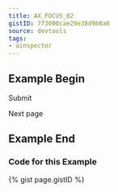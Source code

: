 ```yaml
---
title: AX_FOCUS_02
gistID: 773000cae29e38d9b8a6
source: devtools
tags:
- ainspector
---
```


<h2 aria-describedby="{{ page.gistID }}">Example Begin</h2>
<div class="rendered-not">
<!-- Bad: span with onclick attribute has no tabindex -->
<span onclick="submitForm();">Submit</span>

<!-- Bad: anchor element without href is not focusable -->
<a onclick="showNextPage();">Next page</a>
</div> <!-- rendered-not -->

<h2 aria-describedby="{{ page.gistID }}">Example End</h2>

<h3 aria-describedby="{{ page.gistID }}">Code for this Example</h3>
{% gist page.gistID %}
